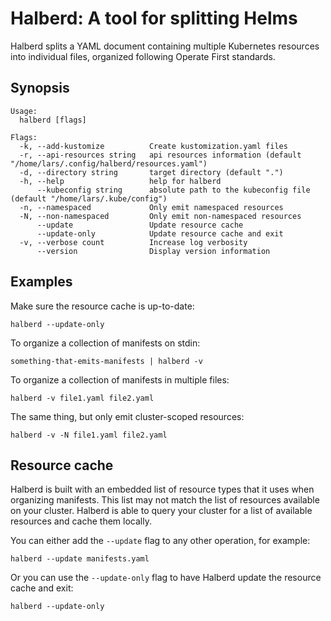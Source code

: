 # Halberd: A tool for splitting Helms

Halberd splits a YAML document containing multiple Kubernetes resources
into individual files, organized following Operate First standards.

## Synopsis

```
Usage:
  halberd [flags]

Flags:
  -k, --add-kustomize          Create kustomization.yaml files
  -r, --api-resources string   api resources information (default "/home/lars/.config/halberd/resources.yaml")
  -d, --directory string       target directory (default ".")
  -h, --help                   help for halberd
      --kubeconfig string      absolute path to the kubeconfig file (default "/home/lars/.kube/config")
  -n, --namespaced             Only emit namespaced resources
  -N, --non-namespaced         Only emit non-namespaced resources
      --update                 Update resource cache
      --update-only            Update resource cache and exit
  -v, --verbose count          Increase log verbosity
      --version                Display version information
```

## Examples

Make sure the resource cache is up-to-date:

```
halberd --update-only
```

To organize a collection of manifests on stdin:

```
something-that-emits-manifests | halberd -v
```

To organize a collection of manifests in multiple files:

```
halberd -v file1.yaml file2.yaml
```

The same thing, but only emit cluster-scoped resources:

```
halberd -v -N file1.yaml file2.yaml
```

## Resource cache

Halberd is built with an embedded list of resource types that it uses
when organizing manifests. This list may not match the list of
resources available on your cluster. Halberd is able to query your
cluster for a list of available resources and cache them locally.

You can either add the `--update` flag to any other operation, for
example:

```
halberd --update manifests.yaml
```

Or you can use the `--update-only` flag to have Halberd update the
resource cache and exit:

```
halberd --update-only
```
